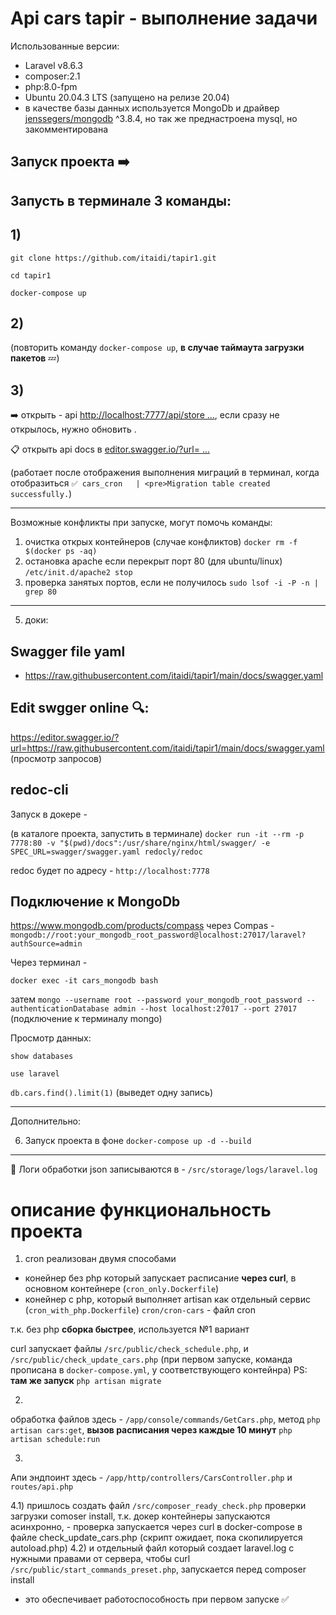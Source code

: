# Api cars tapir - выполнение задачи


Использованные версии:
- Laravel v8.6.3
- composer:2.1
- php:8.0-fpm
- Ubuntu 20.04.3 LTS (запущено на релизе 20.04)
- в качестве базы данных используется MongoDb и драйвер [jenssegers/mongodb](https://github.com/jenssegers/laravel-mongodb) ^3.8.4, но так же преднастроена mysql, но закомментирована


## Запуск проекта ➡️

## Запусть в терминале 3 команды:

## 1)

`git clone https://github.com/itaidi/tapir1.git`

`cd tapir1`

`docker-compose up`

## 2) 

(повторить команду `docker-compose up`, **в случае таймаута загрузки пакетов** 💤)

## 3) 

➡️ открыть - api [http://localhost:7777/api/store ...](http://localhost:7777/api/store?year_from=2000&year_to=2010&price_less=1500000), если сразу не открылось, нужно обновить .

📋 открыть api docs в [editor.swagger.io/?url= ...](https://editor.swagger.io/?url=https://raw.githubusercontent.com/itaidi/tapir1/main/docs/swagger.yaml)

(работает после отображения выполнения миграций в терминал, когда отобразиться `✅ cars_cron   | <pre>Migration table created successfully.`)

---
Возможные конфликты при запуске, могут помочь команды:
1) очистка открых контейнеров (случае конфликтов) `docker rm -f $(docker ps -aq)`
2) остановка apache если перекрыт порт 80 (для ubuntu/linux) `/etc/init.d/apache2 stop` 
3) проверка занятых портов, если не получилось `sudo lsof -i -P -n | grep 80`
---


5) доки:

## Swagger file yaml 

- https://raw.githubusercontent.com/itaidi/tapir1/main/docs/swagger.yaml

## Edit swgger online 🔍:
https://editor.swagger.io/?url=https://raw.githubusercontent.com/itaidi/tapir1/main/docs/swagger.yaml (просмотр запросов)

## redoc-cli
Запуск в докере -

(в каталоге проекта, запустить в терминале) `docker run -it --rm -p 7778:80 -v "$(pwd)/docs":/usr/share/nginx/html/swagger/ -e SPEC_URL=swagger/swagger.yaml redocly/redoc`

redoc будет по адресу - `http://localhost:7778`

## Подключение к MongoDb

https://www.mongodb.com/products/compass
через Compas - `mongodb://root:your_mongodb_root_password@localhost:27017/laravel?authSource=admin`

Через терминал - 

`docker exec -it cars_mongodb bash`

затем `mongo --username root --password your_mongodb_root_password --authenticationDatabase admin --host localhost:27017 --port 27017` (подключение к терминалу mongo)

Просмотр данных:

`show databases`

`use laravel`

`db.cars.find().limit(1)` (выведет одну запись)

---

Дополнительно:

6) Запуск проекта в фоне `docker-compose up -d --build`



---

📌 Логи обработки json записываются в - `/src/storage/logs/laravel.log`

# описание функциональность проекта

1) cron реализован двумя способами 
- конейнер без php который запускает расписание **через curl**, в основном контейнере (`cron_only.Dockerfile`)
- конейнер с php, который выполняет artisan как отдельный сервис (`cron_with_php.Dockerfile`)
`cron/cron-cars` - файл cron

т.к. без php **сборка быстрее**, используется №1 вариант

curl запускает файлы `/src/public/check_schedule.php`, и `/src/public/check_update_cars.php` (при первом запуске, команда прописана в `docker-compose.yml`, у соответствующего контейнра) PS: **там же запуск** `php artisan migrate`

2) 

обработка файлов здесь - `/app/console/commands/GetCars.php`, метод `php artisan cars:get`, **вызов расписания через каждые 10 минут** `php artisan schedule:run`

3)

Апи эндпоинт здесь - `/app/http/controllers/CarsController.php` и `routes/api.php`

4.1) 
пришлось создать файл `/src/composer_ready_check.php` проверки загрузки comoser install, т.к. докер контейнеры запускаются асинхронно, - проверка запускается через curl в docker-compose в файле check_update_cars.php (скрипт ожидает, пока скопилируется autoload.php)
4.2)
и отдельный файл который создает laravel.log с нужными правами от сервера, чтобы curl `/src/public/start_commands_preset.php`, запускается перед composer install

- это обеспечивает работоспособность при первом запуске ✅